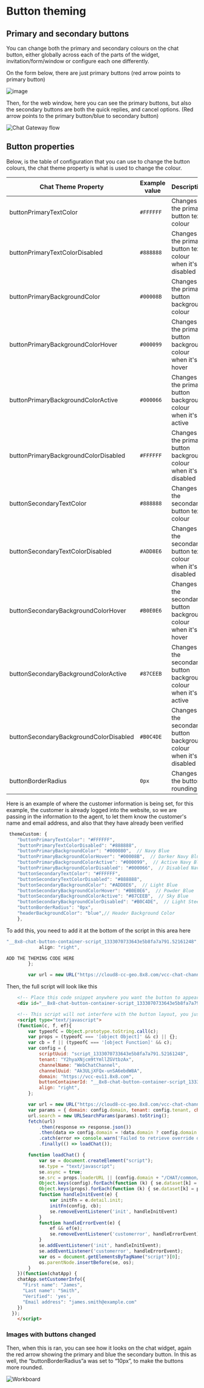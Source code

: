 # Button theming

## Primary and secondary buttons

You can change both the primary and secondary colours on the chat button, either globally across each of the parts of the widget, invitation/form/window or configure each one differently.

On the form below, there are just primary buttons (red arrow points to primary button)

![image](../images/bd5743f2d960d8527e7b651e584b9afbed6285aafbfbe7f5e4912a285dfb3946-image.png)
  
Then, for the web window, here you can see the primary buttons, but also the secondary buttons are both the quick replies, and cancel options. (Red arrow points to the primary button/blue to secondary button)

![Chat Gateway flow](../images/119b36b205b29344f350cc515d8afb4a6f6cccd2036b13e92b663a84a7ff9d16-Button_theme.png "Chat Gateway flow.jpg")
  
## Button properties

Below, is the table of configuration that you can use to change the button colours, the chat theme property is what is used to change the colour.

| Chat Theme Property | Example value | Description |
| --- | --- | --- |
| buttonPrimaryTextColor | `#FFFFFF` | Changes the primary button text colour |
| buttonPrimaryTextColorDisabled | `#888888` | Changes the primary button text colour when it's disabled |
| buttonPrimaryBackgroundColor | `#00008B` | Changes the primary button background colour |
| buttonPrimaryBackgroundColorHover | `#000099` | Changes the primary button background colour when it's hover |
| buttonPrimaryBackgroundColorActive | `#000066` | Changes the primary button background colour when it's active |
| buttonPrimaryBackgroundColorDisabled | `#FFFFFF` | Changes the primary button background colour when it's disabled |
| buttonSecondaryTextColor | `#888888` | Changes the secondary button text colour |
| buttonSecondaryTextColorDisabled | `#ADD8E6` | Changes the secondary button text colour when it's disabled |
| buttonSecondaryBackgroundColorHover | `#B0E0E6` | Changes the secondary button background colour when it's hover |
| buttonSecondaryBackgroundColorActive | `#87CEEB` | Changes the secondary button background colour when it's active |
| buttonSecondaryBackgroundColorDisabled | `#B0C4DE` | Changes the secondary button background colour when it's disabled |
| buttonBorderRadius | `0px` | Changes the button rounding |

Here is an example of where the customer information is being set, for this example, the customer is already logged into the website, so we are passing in the information to the agent, to let them know the customer's name and email address, and also that they have already been verified

```javascript
 themeCustom: {
    "buttonPrimaryTextColor": "#FFFFFF",
    "buttonPrimaryTextColorDisabled": "#888888",
    "buttonPrimaryBackgroundColor": "#000080",  // Navy Blue
    "buttonPrimaryBackgroundColorHover": "#00008B",  // Darker Navy Blue
    "buttonPrimaryBackgroundColorActive": "#000099",  // Active Navy Blue
    "buttonPrimaryBackgroundColorDisabled": "#000066",  // Disabled Navy Blue
    "buttonSecondaryTextColor": "#FFFFFF",
    "buttonSecondaryTextColorDisabled": "#888888",
    "buttonSecondaryBackgroundColor": "#ADD8E6",  // Light Blue
    "buttonSecondaryBackgroundColorHover": "#B0E0E6",  // Powder Blue
    "buttonSecondaryBackgroundColorActive": "#87CEEB",  // Sky Blue
    "buttonSecondaryBackgroundColorDisabled": "#B0C4DE",  // Light Steel Blue
    "buttonBorderRadius": "0px",
    "headerBackgroundColor": "blue",// Header Background Color
    },

```

To add this, you need to add it at the bottom of the script in this area here

```javascript
"__8x8-chat-button-container-script_1333070733643e5b8fa7a791.52161248",
            align: "right",

ADD THE THEMING CODE HERE
        };

        var url = new URL("https://cloud8-cc-geo.8x8.com/vcc-chat-channels/public/webchat/discovery");

```

Then, the full script will look like this

```html
    <!-- Place this code snippet anywhere you want the button to appear in your page. If no button has been configured in the chat script, it will not show up nor take any space. -->
    <div id="__8x8-chat-button-container-script_1333070733643e5b8fa7a791.52161248"></div>

    <!-- This script will not interfere with the button layout, you just need to include it in the same page. It must also be within the <body> section of the page, preferably just before the ending tag. -->
    <script type="text/javascript">
    (function(c, f, ef){
        var typeofC = Object.prototype.toString.call(c);
        var props = (typeofC === '[object Object]' && c) || {};
        var cb = f || (typeofC === '[object Function]' && c);
        var config = {
            scriptUuid: "script_1333070733643e5b8fa7a791.52161248",
            tenant: "Y2hyaXNjcm9tYmllZGVtbzAx",
            channelName: "WebChatChannel",
            channelUuid: "Ak3ULjXFQx-unSA6ebdW8A",
            domain: "https://vcc-eu11.8x8.com",
            buttonContainerId: "__8x8-chat-button-container-script_1333070733643e5b8fa7a791.52161248",
            align: "right",
        };

        var url = new URL("https://cloud8-cc-geo.8x8.com/vcc-chat-channels/public/webchat/discovery");
        var params = { domain: config.domain, tenant: config.tenant, channelUuid: config.channelUuid };
        url.search = new URLSearchParams(params).toString();
        fetch(url)
            .then(response => response.json())
            .then(data => config.domain = !data.domain ? config.domain : data.domain)
            .catch(error => console.warn('Failed to retrieve override domain, will continue using ', config.domain, error))
            .finally(() => loadChat());

        function loadChat() {
            var se = document.createElement("script");
            se.type = "text/javascript";
            se.async = true;
            se.src = props.loaderURL || (config.domain + "/CHAT/common/js/chatv3.js");
            Object.keys(config).forEach(function (k) { se.dataset[k] = config[k] });
            Object.keys(props).forEach(function (k) { se.dataset[k] = props[k] });
            function handleInitEvent(e) {
                var initFn = e.detail.init;
                initFn(config, cb);
                se.removeEventListener('init', handleInitEvent)
            }
            function handleErrorEvent(e) {
                ef && ef(e);
                se.removeEventListener('customerror', handleErrorEvent);
            }
            se.addEventListener('init', handleInitEvent);
            se.addEventListener('customerror', handleErrorEvent);
            var os = document.getElementsByTagName("script")[0];
            os.parentNode.insertBefore(se, os);
        }
    })(function(chatApp) {
    chatApp.setCustomerInfo({
      "First name": "James",
      "Last name": "Smith",
      "Verified": 'yes',
      "Email address": "james.smith@example.com"
    })
  });
    </script>

```

### Images with buttons changed

Then, when this is ran, you can see how it looks on the chat widget, again the red arrow showing the primary and blue the secondary button. In this as well, the “buttonBorderRadius”a was set to “10px”, to make the buttons more rounded.

![Workboard](../images/934851cd046dbd5390d60b3f93853c49f4cc3639351fc2043b7562f9efbcf0e8-Workboard.png "Chat Gateway flow.jpg")
